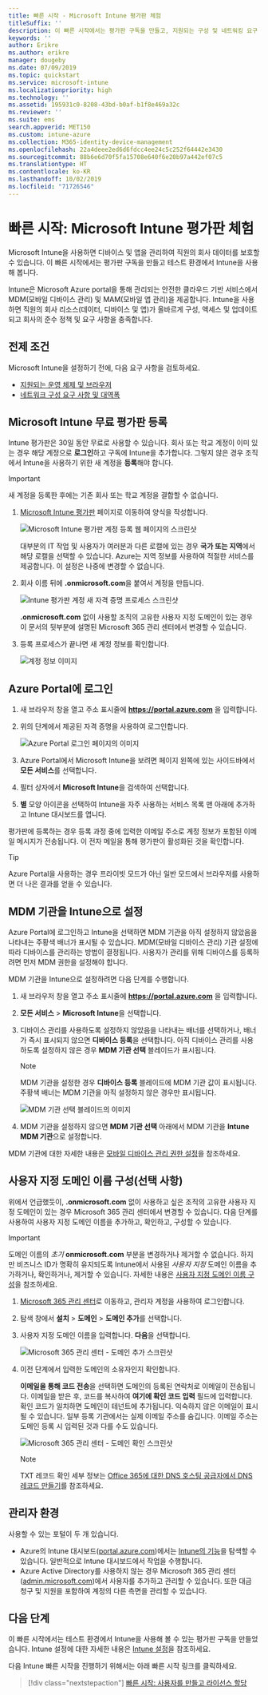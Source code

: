 ```yaml
---
title: 빠른 시작 - Microsoft Intune 평가판 체험
titleSuffix: ''
description: 이 빠른 시작에서는 평가판 구독을 만들고, 지원되는 구성 및 네트워킹 요구 사항을 이해하고, 필요에 따라 도메인 이름을 구성해 보겠습니다.
keywords: ''
author: Erikre
ms.author: erikre
manager: dougeby
ms.date: 07/09/2019
ms.topic: quickstart
ms.service: microsoft-intune
ms.localizationpriority: high
ms.technology: ''
ms.assetid: 195931c0-8208-43bd-b0af-b1f8e469a32c
ms.reviewer: ''
ms.suite: ems
search.appverid: MET150
ms.custom: intune-azure
ms.collection: M365-identity-device-management
ms.openlocfilehash: 22a4deee2ed6d6fdcc4ee24c5c252f64442e3430
ms.sourcegitcommit: 88b6e6d70f5fa15708e640f6e20b97a442ef07c5
ms.translationtype: HT
ms.contentlocale: ko-KR
ms.lasthandoff: 10/02/2019
ms.locfileid: "71726546"
---
```

# <a name="quickstart-try-microsoft-intune-for-free"></a>빠른 시작: Microsoft Intune 평가판 체험

Microsoft Intune을 사용하면 디바이스 및 앱을 관리하여 직원의 회사 데이터를 보호할 수 있습니다. 이 빠른 시작에서는 평가판 구독을 만들고 테스트 환경에서 Intune을 사용해 봅니다.

Intune은 Microsoft Azure portal을 통해 관리되는 안전한 클라우드 기반 서비스에서 MDM(모바일 디바이스 관리) 및 MAM(모바일 앱 관리)을 제공합니다. Intune을 사용하면 직원의 회사 리소스(데이터, 디바이스 및 앱)가 올바르게 구성, 액세스 및 업데이트되고 회사의 준수 정책 및 요구 사항을 충족합니다.

## <a name="prerequisites"></a>전제 조건
Microsoft Intune을 설정하기 전에, 다음 요구 사항을 검토하세요.

- [지원되는 운영 체제 및 브라우저](supported-devices-browsers.md)
- [네트워크 구성 요구 사항 및 대역폭](network-bandwidth-use.md)

## <a name="sign-up-for-a-microsoft-intune-free-trial"></a>Microsoft Intune 무료 평가판 등록

Intune 평가판은 30일 동안 무료로 사용할 수 있습니다. 회사 또는 학교 계정이 이미 있는 경우 해당 계정으로 **로그인**하고 구독에 Intune을 추가합니다. 그렇지 않은 경우 조직에서 Intune을 사용하기 위한 새 계정을 **등록**해야 합니다.

> [!IMPORTANT]
> 새 계정을 등록한 후에는 기존 회사 또는 학교 계정을 결합할 수 없습니다.

1. [Microsoft Intune 평가판](https://go.microsoft.com/fwlink/?linkid=2019088) 페이지로 이동하여 양식을 작성합니다.

    ![Microsoft Intune 평가판 계정 등록 웹 페이지의 스크린샷](./media/free-trial-sign-up/account-sign-up-site-full-browser.png)

    대부분의 IT 작업 및 사용자가 여러분과 다른 로캘에 있는 경우 **국가 또는 지역**에서 해당 로캘을 선택할 수 있습니다. Azure는 지역 정보를 사용하여 적절한 서비스를 제공합니다. 이 설정은 나중에 변경할 수 없습니다.

2. 회사 이름 뒤에 **.onmicrosoft.com**을 붙여서 계정을 만듭니다. 

    ![Intune 평가판 계정 새 자격 증명 프로세스 스크린샷](./media/free-trial-sign-up/account-sign-up-site-user-id.png)

    **.onmicrosoft.com** 없이 사용할 조직의 고유한 사용자 지정 도메인이 있는 경우 이 문서의 뒷부분에 설명된 Microsoft 365 관리 센터에서 변경할 수 있습니다.

3. 등록 프로세스가 끝나면 새 계정 정보를 확인합니다.

    ![계정 정보 이미지](./media/free-trial-sign-up/intune-end-of-sign-up-process.png) 

## <a name="sign-in-to-the-azure-portal"></a>Azure Portal에 로그인

1. 새 브라우저 창을 열고 주소 표시줄에 **https://portal.azure.com** 을 입력합니다. 
2. 위의 단계에서 제공된 자격 증명을 사용하여 로그인합니다.

    ![Azure Portal 로그인 페이지의 이미지](./media/free-trial-sign-up/azure-portal-signin.png)

3. Azure Portal에서 Microsoft Intune을 보려면 페이지 왼쪽에 있는 사이드바에서 **모든 서비스**를 선택합니다.
4. 필터 상자에서 **Microsoft Intune**을 검색하여 선택합니다.
5. **별** 모양 아이콘을 선택하여 Intune을 자주 사용하는 서비스 목록 맨 아래에 추가하고 Intune 대시보드를 엽니다.

평가판에 등록하는 경우 등록 과정 중에 입력한 이메일 주소로 계정 정보가 포함된 이메일 메시지가 전송됩니다. 이 전자 메일을 통해 평가판이 활성화된 것을 확인합니다.

> [!TIP]
> Azure Portal을 사용하는 경우 프라이빗 모드가 아닌 일반 모드에서 브라우저를 사용하면 더 나은 결과를 얻을 수 있습니다.

## <a name="set-the-mdm-authority-to-intune"></a>MDM 기관을 Intune으로 설정

Azure Portal에 로그인하고 Intune을 선택하면 MDM 기관을 아직 설정하지 않았음을 나타내는 주황색 배너가 표시될 수 있습니다. MDM(모바일 디바이스 관리) 기관 설정에 따라 디바이스를 관리하는 방법이 결정됩니다. 사용자가 관리를 위해 디바이스를 등록하려면 먼저 MDM 권한을 설정해야 합니다.

MDM 기관을 Intune으로 설정하려면 다음 단계를 수행합니다.

1. 새 브라우저 창을 열고 주소 표시줄에 **https://portal.azure.com** 을 입력합니다. 
2. **모든 서비스** > **Microsoft Intune**을 선택합니다.
3. 디바이스 관리를 사용하도록 설정하지 않았음을 나타내는 배너를 선택하거나, 배너가 즉시 표시되지 않으면 **디바이스 등록**을 선택합니다. 아직 디바이스 관리를 사용하도록 설정하지 않은 경우 **MDM 기관 선택** 블레이드가 표시됩니다.

    > [!NOTE]
    > MDM 기관을 설정한 경우 **디바이스 등록** 블레이드에 MDM 기관 값이 표시됩니다. 주황색 배너는 MDM 기관을 아직 설정하지 않은 경우만 표시됩니다. 

    ![MDM 기관 선택 블레이드의 이미지](./media/free-trial-sign-up/choose-mdm-authority.png) 

4. MDM 기관을 설정하지 않으면 **MDM 기관 선택** 아래에서 MDM 기관을 **Intune MDM 기관**으로 설정합니다.

MDM 기관에 대한 자세한 내용은 [모바일 디바이스 관리 권한 설정](mdm-authority-set.md)을 참조하세요.

## <a name="configure-your-custom-domain-name-optional"></a>사용자 지정 도메인 이름 구성(선택 사항)

위에서 언급했듯이, **.onmicrosoft.com** 없이 사용하고 싶은 조직의 고유한 사용자 지정 도메인이 있는 경우 Microsoft 365 관리 센터에서 변경할 수 있습니다. 다음 단계를 사용하여 사용자 지정 도메인 이름을 추가하고, 확인하고, 구성할 수 있습니다.  

> [!IMPORTANT]
> 도메인 이름의 *초기* **onmicrosoft.com** 부분을 변경하거나 제거할 수 없습니다. 하지만 비즈니스 ID가 명확히 유지되도록 Intune에서 사용된 *사용자 지정* 도메인 이름을 추가하거나, 확인하거나, 제거할 수 있습니다. 자세한 내용은 [사용자 지정 도메인 이름 구성](custom-domain-name-configure.md)을 참조하세요.

1. [Microsoft 365 관리 센터](https://admin.microsoft.com)로 이동하고, 관리자 계정을 사용하여 로그인합니다.

2. 탐색 창에서 **설치** > **도메인** > **도메인 추가**를 선택합니다.

3. 사용자 지정 도메인 이름을 입력합니다. **다음**을 선택합니다.

   ![Microsoft 365 관리 센터 - 도메인 추가 스크린샷](./media/free-trial-sign-up/domain-custom-add.png)

4. 이전 단계에서 입력한 도메인의 소유자인지 확인합니다. 
    
    **이메일을 통해 코드 전송**을 선택하면 도메인의 등록된 연락처로 이메일이 전송됩니다. 이메일을 받은 후, 코드를 복사하여 **여기에 확인 코드 입력** 필드에 입력합니다. 확인 코드가 일치하면 도메인이 테넌트에 추가됩니다. 익숙하지 않은 이메일이 표시될 수 있습니다. 일부 등록 기관에서는 실제 이메일 주소를 숨깁니다. 이메일 주소는 도메인 등록 시 입력된 것과 다를 수도 있습니다.

   ![Microsoft 365 관리 센터 - 도메인 확인 스크린샷](./media/free-trial-sign-up/domain-custom-verify.png)

   > [!NOTE]
   > TXT 레코드 확인 세부 정보는 [Office 365에 대한 DNS 호스팅 공급자에서 DNS 레코드 만들기](https://support.office.com/article/Create-DNS-records-at-any-DNS-hosting-provider-for-Office-365-7B7B075D-79F9-4E37-8A9E-FB60C1D95166)를 참조하세요.

## <a name="admin-experiences"></a>관리자 환경

사용할 수 있는 포털이 두 개 있습니다.
- Azure의 Intune 대시보드([portal.azure.com](https://portal.azure.com))에서는 [Intune의 기능](what-is-intune.md)을 탐색할 수 있습니다. 일반적으로 Intune 대시보드에서 작업을 수행합니다.
- Azure Active Directory를 사용하지 않는 경우 Microsoft 365 관리 센터([admin.microsoft.com](https://admin.microsoft.com))에서 사용자를 추가하고 관리할 수 있습니다. 또한 대금 청구 및 지원을 포함하여 계정의 다른 측면을 관리할 수 있습니다.

## <a name="next-steps"></a>다음 단계

이 빠른 시작에서는 테스트 환경에서 Intune을 사용해 볼 수 있는 평가판 구독을 만들었습니다. Intune 설정에 대한 자세한 내용은 [Intune 설정](setup-steps.md)을 참조하세요.

다음 Intune 빠른 시작을 진행하기 위해서는 아래 빠른 시작 링크를 클릭하세요.

> [!div class="nextstepaction"]
> [빠른 시작: 사용자를 만들고 라이선스 할당](quickstart-create-user.md)
